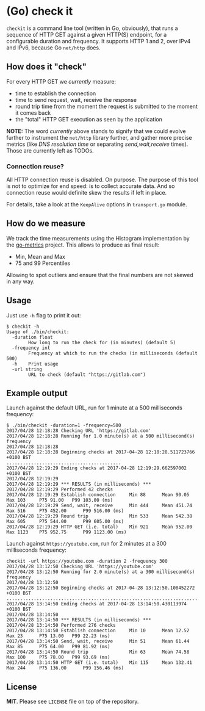 # (Go) check it

`checkit` is a command line tool (written in Go, obviously), that runs a sequence of HTTP GET against a given
HTTP(S) endpoint, for a configurable duration and frequency. It supports HTTP 1 and 2, over IPv4 and IPv6,
because Go `net/http` does.

## How does it "check"

For every HTTP GET we _currently_ measure:
- time to establish the connection
- time to send request, wait, receive the response
- round trip time from the moment the request is submitted to the moment it comes back
- the "total" HTTP GET execution as seen by the application

**NOTE:** The word _currently_ above stands to signify that we could evolve further to instrument the `net/http` library further,
and gather more precise metrics (like _DNS resolution time_ or separating _send,wait,receive_ times). Those are
currently left as TODOs.

### Connection reuse?

All HTTP connection reuse is disabled. On purpose.
The purpose of this tool is not to optimize for end speed: is to collect accurate data. And so connection reuse would
definite skew the results if left in place.

For details, take a look at the `KeepAlive` options in `transport.go` module.

## How do we measure

We track the time measurements using the Histogram implementation by the [go-metrics](https://github.com/rcrowley/go-metrics)
project. This allows to produce as final result:

* Min, Mean and Max
* 75 and 99 Percentiles

Allowing to spot outliers and ensure that the final numbers are not skewed in any way.

## Usage

Just use `-h` flag to print it out:

```
$ checkit -h
Usage of ./bin/checkit:
  -duration float
    	How long to run the check for (in minutes) (default 5)
  -frequency int
    	Frequency at which to run the checks (in milliseconds (default 500)
  -h	Print usage
  -url string
    	URL to check (default "https://gitlab.com")
```

## Example output

Launch against the default URL, run for 1 minute at a 500 milliseconds frequency:

```
$ ./bin/checkit -duration=1 -frequency=500
2017/04/28 12:18:28 Checking URL 'https://gitlab.com'
2017/04/28 12:18:28 Running for 1.0 minute(s) at a 500 millisecond(s) frequency
2017/04/28 12:18:28 
2017/04/28 12:18:28 Beginning checks at 2017-04-28 12:18:28.511723766 +0100 BST
..........................................
2017/04/28 12:19:29 Ending checks at 2017-04-28 12:19:29.662597002 +0100 BST
2017/04/28 12:19:29 
2017/04/28 12:19:29 *** RESULTS (in milliseconds) ***
2017/04/28 12:19:29 Performed 42 checks
2017/04/28 12:19:29 Establish connection  	 Min 88 	 Mean 90.05 	 Max 103 	 P75 91.00 	 P99 103.00 (ms)
2017/04/28 12:19:29 Send, wait, receive   	 Min 444 	 Mean 451.74 	 Max 516 	 P75 452.00 	 P99 516.00 (ms)
2017/04/28 12:19:29 Round trip            	 Min 533 	 Mean 542.38 	 Max 605 	 P75 544.00 	 P99 605.00 (ms)
2017/04/28 12:19:29 HTTP GET (i.e. total) 	 Min 921 	 Mean 952.00 	 Max 1123 	 P75 952.75 	 P99 1123.00 (ms)
```

Launch against `https://youtube.com`, run for 2 minutes at a 300 milliseconds frequency:

```
checkit -url https://youtube.com -duration 2 -frequency 300
2017/04/28 13:12:50 Checking URL 'https://youtube.com'
2017/04/28 13:12:50 Running for 2.0 minute(s) at a 300 millisecond(s) frequency
2017/04/28 13:12:50 
2017/04/28 13:12:50 Beginning checks at 2017-04-28 13:12:50.108452272 +0100 BST
....................................................................................................................................................................................................................................................................................
2017/04/28 13:14:50 Ending checks at 2017-04-28 13:14:50.430113974 +0100 BST
2017/04/28 13:14:50 
2017/04/28 13:14:50 *** RESULTS (in milliseconds) ***
2017/04/28 13:14:50 Performed 276 checks
2017/04/28 13:14:50 Establish connection  	 Min 10 	 Mean 12.52 	 Max 23 	 P75 13.00 	 P99 22.23 (ms)
2017/04/28 13:14:50 Send, wait, receive   	 Min 51 	 Mean 61.44 	 Max 85 	 P75 64.00 	 P99 81.92 (ms)
2017/04/28 13:14:50 Round trip            	 Min 63 	 Mean 74.58 	 Max 100 	 P75 78.00 	 P99 93.69 (ms)
2017/04/28 13:14:50 HTTP GET (i.e. total) 	 Min 115 	 Mean 132.41 	 Max 244 	 P75 136.00 	 P99 156.46 (ms)
```

## License

**MIT**. Please see `LICENSE` file on top of the repository.